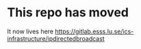 # This repo has moved

It now lives here https://gitlab.esss.lu.se/ics-infrastructure/ipdirectedbroadcast
